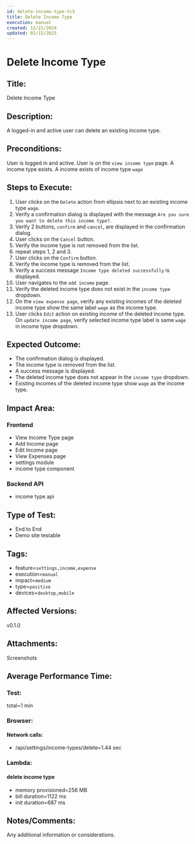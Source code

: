```yaml
---
id: delete-income-type-tc5
title: Delete Income Type
execution: manual
created: 12/21/2024
updated: 02/15/2025
---
```


# Delete Income Type

## Title:

Delete Income Type

## Description:

A logged-in and active user can delete an existing income type.

## Preconditions:

User is logged in and active. User is on the `view income type` page. A income type exists. A income exists of income type `wage`

## Steps to Execute:

1. User clicks on the `Delete` action from ellipsis next to an existing income type `wage`.
2. Verify a confirmation dialog is displayed with the message `Are you sure you want to delete this income type?`.
3. Verify 2 buttons, `confirm` and `cancel`, are displayed in the confirmation dialog.
4. User clicks on the `Cancel` button.
5. Verify the income type is not removed from the list.
6. repeat steps 1, 2 and 3.
7. User clicks on the `Confirm` button.
8. Verify the income type is removed from the list.
9. Verify a success message `Income type deleted successfully` is displayed.
10. User navigates to the `add income` page.
11. Verify the deleted income type does not exist in the `income type` dropdown.
12. On the `view expense page`, verify any existing incomes of the deleted income type show the same label `wage` as the income type.
13. User clicks `Edit` action on existing income of the deleted income type. On `update income page`, verify selected income type label is same `wage` in income type dropdown.

## Expected Outcome:

- The confirmation dialog is displayed.
- The income type is removed from the list.
- A success message is displayed.
- The deleted income type does not appear in the `income type` dropdown.
- Existing incomes of the deleted income type show `wage` as the income type.

## Impact Area:

### Frontend

- View Income Type page
- Add Income page
- Edit Income page
- View Expenses page
- settings module
- income type component

### Backend API

- income type api

## Type of Test:

- End to End
- Demo site testable

## Tags:

- feature=`settings,income,expense`
- execution=`manual`
- impact=`medium`
- type=`positive`
- devices=`desktop,mobile`

## Affected Versions:

v0.1.0

## Attachments:

Screenshots

## Average Performance Time:

### Test:

total=1 min

### Browser:

#### Network calls:

- /api/settings/income-types/delete=1.44 sec

### Lambda:

#### delete income type

- memory provisioned=256 MB
- bill duration=1122 ms
- init duration=687 ms

## Notes/Comments:

Any additional information or considerations.
